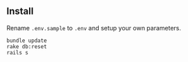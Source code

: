 ## Install

Rename `.env.sample` to `.env` and setup your own parameters.

    bundle update
    rake db:reset
    rails s


